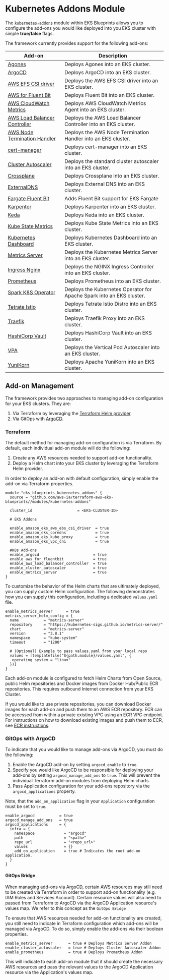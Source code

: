 # Kubernetes Addons Module

The [`kubernetes-addons`](https://aws-ia.github.io/terraform-aws-eks-blueprints/add-ons/) module within EKS Blueprints allows you to configure the add-ons you would like deployed into you EKS cluster with simple **true/false** flags.

The framework currently provides support for the following add-ons:

| Add-on    | Description   |
|-----------|-----------------
| [Agones](https://github.com/aws-ia/terraform-aws-eks-blueprints/blob/main/docs/add-ons/agones.md) | Deploys Agones into an EKS cluster. |
| [ArgoCD](https://github.com/aws-ia/terraform-aws-eks-blueprints/blob/main/docs/add-ons/argocd.md) | Deploys ArgoCD into an EKS cluster. |
| [AWS EFS CSI driver](https://github.com/aws-ia/terraform-aws-eks-blueprints/blob/main/docs/add-ons/aws-efs-csi-driver.md) | Deploys the AWS EFS CSI driver into an EKS cluster. |
| [AWS for Fluent Bit](.https://github.com/aws-ia/terraform-aws-eks-blueprints/blob/main/docs/add-ons/aws-for-fluent-bit.md) | Deploys Fluent Bit into an EKS cluster. |
| [AWS CloudWatch Metrics](.https://github.com/aws-ia/terraform-aws-eks-blueprints/blob/main/docs/add-ons/aws-cloudwatch-metrics.md) | Deploys AWS CloudWatch Metrics Agent into an EKS cluster. |
| [AWS Load Balancer Controller](https://github.com/aws-ia/terraform-aws-eks-blueprints/blob/main/docs/add-ons/aws-load-balancer-controller.md) | Deploys the AWS Load Balancer Controller into an EKS cluster. |
| [AWS Node Termination Handler](https://github.com/aws-ia/terraform-aws-eks-blueprints/blob/main/docs/add-ons/aws-node-termination-handler.md) | Deploys the AWS Node Termination Handler into an EKS cluster. |
| [cert-manager](https://github.com/aws-ia/terraform-aws-eks-blueprints/blob/main/docs/add-ons/cert-manager.md) | Deploys cert-manager into an EKS cluster. |
| [Cluster Autoscaler](https://github.com/aws-ia/terraform-aws-eks-blueprints/blob/main/docs/add-ons/cluster-autoscaler.md) | Deploys the standard cluster autoscaler into an EKS cluster. |
| [Crossplane](https://github.com/aws-ia/terraform-aws-eks-blueprints/blob/main/docs/add-ons/crossplane.md) | Deploys Crossplane into an EKS cluster. |
| [ExternalDNS](https://github.com/aws-ia/terraform-aws-eks-blueprints/blob/main/docs/add-ons/external-dns.md) | Deploys External DNS into an EKS cluster. |
| [Fargate Fluent Bit](https://github.com/aws-ia/terraform-aws-eks-blueprints/blob/main/docs/add-ons/fargate-fluent-bit.md) | Adds Fluent Bit support for EKS Fargate |
| [Karpenter](https://github.com/aws-ia/terraform-aws-eks-blueprints/blob/main/docs/add-ons/karpenter.md) | Deploys Karpenter into an EKS cluster. |
| [Keda](https://github.com/aws-ia/terraform-aws-eks-blueprints/blob/main/docs/add-ons/keda.md) | Deploys Keda into an EKS cluster. |
| [Kube State Metrics](https://github.com/aws-ia/terraform-aws-eks-blueprints/blob/main/docs/add-ons/kube-state-metrics.md) | Deploys Kube State Metrics into an EKS cluster. |
| [Kubernetes Dashboard](https://github.com/aws-ia/terraform-aws-eks-blueprints/blob/main/docs/add-ons/kubernetes-dashboard.md) | Deploys Kubernetes Dashboard into an EKS cluster. |
| [Metrics Server](https://github.com/aws-ia/terraform-aws-eks-blueprints/blob/main/docs/add-ons/metrics-server.md) | Deploys the Kubernetes Metrics Server into an EKS cluster. |
| [Ingress Nginx](https://github.com/aws-ia/terraform-aws-eks-blueprints/blob/main/docs/add-ons/nginx.md) | Deploys the NGINX Ingress Controller into an EKS cluster. |
| [Prometheus](https://github.com/aws-ia/terraform-aws-eks-blueprints/blob/main/docs/add-ons/prometheus.md) | Deploys Prometheus into an EKS cluster. |
| [Spark K8S Operator](https://github.com/aws-ia/terraform-aws-eks-blueprints/blob/main/docs/add-ons/spark-on-k8s-operator.md) | Deploys the Kubernetes Operator for Apache Spark into an EKS cluster. |
| [Tetrate Istio](https://github.com/aws-ia/terraform-aws-eks-blueprints/blob/main/docs/add-ons/tetrate-istio.md) | Deploys Tetrate Istio Distro into an EKS cluster. |
| [Traefik](https://github.com/aws-ia/terraform-aws-eks-blueprints/blob/main/docs/add-ons/traefik.md) | Deploys Traefik Proxy into an EKS cluster.
| [HashiCorp Vault](https://github.com/aws-ia/terraform-aws-eks-blueprints/blob/main/docs/add-ons/vault.md) | Deploys HashiCorp Vault into an EKS cluster.
| [VPA](https://github.com/aws-ia/terraform-aws-eks-blueprints/blob/main/docs/add-ons/vpa.md) | Deploys the Vertical Pod Autoscaler into an EKS cluster. |
| [YuniKorn](https://github.com/aws-ia/terraform-aws-eks-blueprints/blob/main/docs/add-ons/yunikorn.md) | Deploys Apache YuniKorn into an EKS cluster. |

## Add-on Management

The framework provides two approaches to managing add-on configuration for your EKS clusters. They are:

1. Via Terraform by leveraging the [Terraform Helm provider](https://registry.terraform.io/providers/hashicorp/helm/latest/docs).
2. Via GitOps with [ArgoCD](https://argo-cd.readthedocs.io/en/stable/).

### Terraform

The default method for managing add-on configuration is via Terraform. By default, each individual add-on module will do the following:

1. Create any AWS resources needed to support add-on functionality.
2. Deploy a Helm chart into your EKS cluster by leveraging the Terraform Helm provider.

In order to deploy an add-on with default configuration, simply enable the add-on via Terraform properties.

```hcl
module "eks_blueprints_kubernetes_addons" {
  source = "github.com/aws-ia/terraform-aws-eks-blueprints//modules/kubernetes-addons"

  cluster_id                    = <EKS-CLUSTER-ID>

  # EKS Addons

  enable_amazon_eks_aws_ebs_csi_driver  = true
  enable_amazon_eks_coredns             = true
  enable_amazon_eks_kube_proxy          = true
  enable_amazon_eks_vpc_cni             = true

  #K8s Add-ons
  enable_argocd                        = true
  enable_aws_for_fluentbit             = true
  enable_aws_load_balancer_controller  = true
  enable_cluster_autoscaler            = true
  enable_metrics_server                = true
}
```

To customize the behavior of the Helm charts that are ultimately deployed, you can supply custom Helm configuration. The following demonstrates how you can supply this configuration, including a dedicated `values.yaml` file.

```hcl
enable_metrics_server      = true
metrics_server_helm_config = {
  name           = "metrics-server"
  repository     = "https://kubernetes-sigs.github.io/metrics-server/"
  chart          = "metrics-server"
  version        = "3.8.1"
  namespace      = "kube-system"
  timeout        = "1200"

  # (Optional) Example to pass values.yaml from your local repo
  values = [templatefile("${path.module}/values.yaml", {
   operating_system = "linux"
  })]
}
```

Each add-on module is configured to fetch Helm Charts from Open Source, public Helm repositories and Docker images from Docker Hub/Public ECR repositories. This requires outbound Internet connection from your EKS Cluster.

If you would like to use private repositories, you can download Docker images for each add-on and push them to an AWS ECR repository. ECR can be accessed from within a private existing VPC using an ECR VPC endpoint. For instructions on how to download existing images and push them to ECR, see [ECR instructions](../advanced/ecr-instructions.md).

### GitOps with ArgoCD

To indicate that you would like to manage add-ons via ArgoCD, you must do the following:

1. Enable the ArgoCD add-on by setting `argocd_enable` to `true`.
2. Specify you would like ArgoCD to be responsible for deploying your add-ons by setting `argocd_manage_add_ons` to `true`. This will prevent the individual Terraform add-on modules from deploying Helm charts.
3. Pass Application configuration for your add-ons repository via the `argocd_applications` property.

Note, that the `add_on_application` flag in your `Application` configuration must be set to `true`.

```
enable_argocd           = true
argocd_manage_add_ons   = true
argocd_applications     = {
  infra = {
    namespace             = "argocd"
    path                  = "<path>"
    repo_url              = "<repo_url>"
    values                = {}
    add_on_application    = true # Indicates the root add-on application.
  }
}
```

#### GitOps Bridge

When managing add-ons via ArgoCD, certain AWS resources may still need to be created via Terraform in order to support add-on functionality (e.g. IAM Roles and Services Account). Certain resource values will also need to passed from Terraform to ArgoCD via the ArgoCD Application resource's values map. We refer to this concept as the `GitOps Bridge`

To ensure that AWS resources needed for add-on functionality are created, you still need to indicate in Terraform configuration which add-ons will be managed via ArgoCD. To do so, simply enable the add-ons via their boolean properties.

```
enable_metrics_server       = true # Deploys Metrics Server Addon
enable_cluster_autoscaler   = true # Deploys Cluster Autoscaler Addon
enable_prometheus           = true # Deploys Prometheus Addon
```

This will indicate to each add-on module that it should create the necessary AWS resources and pass the relevant values to the ArgoCD Application resource via the Application's values map.

